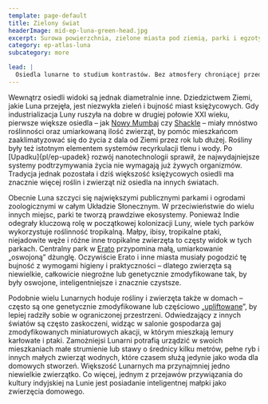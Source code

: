 ```yaml
---
template: page-default
title: Zielony świat
headerImage: mid-ep-luna-green-head.jpg
excerpt: Surowa powierzchnia, zielone miasta pod ziemią, parki i egzotyczne zwierzęta.
category: ep-atlas-luna
subcategory: more

lead: |
  Osiedla lunarne to studium kontrastów. Bez atmosfery chroniącej przed promieniowaniem słonecznym i kosmicznym, zdecydowana większość habitatów na Lunie znajduje się pod powierzchnią, a tylko nieliczne kopuły ochronne i metalowe puszki stoją na powierzchni. Sama powierzchnia Księżyca to niekończąca się, szara pustynia skał, pyłu i kraterów – może ciekawa dla turystów, ale ta nowość szybko przemija. Prawie każdy, kto spędza dużo czasu na powierzchni, nakłada środowisku skórkę AR, by nadać mu dowolny wygląd.
---
```

Wewnątrz osiedli widoki są jednak diametralnie inne. Dziedzictwem Ziemi, jakie Luna przejęła, jest niezwykła zieleń i bujność miast księżycowych. Gdy industrializacja Luny ruszyła na dobre w drugiej połowie XXI wieku, pierwsze większe osiedla – jak [Nowy Mumbaj](#) czy [Shackle](#) – miały mnóstwo roślinności oraz umiarkowaną ilość zwierząt, by pomóc mieszkańcom zaaklimatyzować się do życia z dala od Ziemi przez rok lub dłużej. Rośliny były też istotnym elementem systemów recyrkulacji tlenu i wody. Po [Upadku]{pl/ep-upadek} rozwój nanotechnologii sprawił, że najwydajniejsze systemy podtrzymywania życia nie wymagają już żywych organizmów. Tradycja jednak pozostała i dziś większość księżycowych osiedli ma znacznie więcej roślin i zwierząt niż osiedla na innych światach.

Obecnie Luna szczyci się największymi publicznymi parkami i ogrodami zoologicznymi w całym Układzie Słonecznym. W przeciwieństwie do wielu innych miejsc, parki te tworzą prawdziwe ekosystemy. Ponieważ Indie odegrały kluczową rolę w początkowej kolonizacji Luny, wiele tych parków wykorzystuje roślinność tropikalną. Małpy, ibisy, tropikalne ptaki, niejadowite węże i różne inne tropikalne zwierzęta to częsty widok w tych parkach. Centralny park w [Erato](#) przypomina małą, umiarkowanie „oswojoną” dżunglę. Oczywiście Erato i inne miasta musiały pogodzić tę bujność z wymogami higieny i praktyczności – dlatego zwierzęta są niewielkie, całkowicie niegroźne lub genetycznie zmodyfikowane tak, by były oswojone, inteligentniejsze i znacznie czystsze.

Podobnie wielu Lunarnych hoduje rośliny i zwierzęta także w domach – często są one genetycznie zmodyfikowane lub częściowo „[upliftowane](#)”, by lepiej radziły sobie w ograniczonej przestrzeni. Odwiedzający z innych światów są często zaskoczeni, widząc w salonie gospodarza gaj zmodyfikowanych miniaturowych akacji, w którym mieszkają lemury karłowate i ptaki. Zamożniejsi Lunarni potrafią urządzić w swoich mieszkaniach małe strumienie lub stawy o średnicy kilku metrów, pełne ryb i innych małych zwierząt wodnych, które czasem służą jedynie jako woda dla domowych stworzeń. Większość Lunarnych ma przynajmniej jedno niewielkie zwierzątko. Co więcej, jednym z przejawów przywiązania do kultury indyjskiej na Lunie jest posiadanie inteligentnej małpki jako zwierzęcia domowego.
